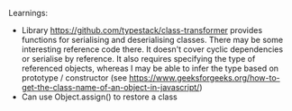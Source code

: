 Learnings:

-   Library https://github.com/typestack/class-transformer provides functions for serialising and
    deserialising classes. There may be some interesting reference code there. It doesn't cover
    cyclic dependencies or serialise by reference. It also requires specifying the type of
    referenced objects, whereas I may be able to infer the type based on prototype / constructor
    (see https://www.geeksforgeeks.org/how-to-get-the-class-name-of-an-object-in-javascript/)
-   Can use Object.assign() to restore a class
